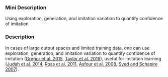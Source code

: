 ### Mini Description

Using exploration, generation, and imitation variation to quantify confidence of imitation

### Description

In cases of large output spaces and limited training data, one can use exploration, generation, and imitation variation to quantify confidence of imitation ([Gregor et al. 2015](http://jmlr.org/proceedings/papers/v37/gregor15.html), [Taylor et al. 2016](https://intelligence.org/files/AlignmentMachineLearning.pdf)), useful for imitation learning ([Judah et al. 2014](http://jmlr.org/papers/v15/judah14a.html), [Ross et al. 2011](http://www.jmlr.org/proceedings/papers/v15/ross11a/ross11a.pdf), [Asfour et al. 2008](www.sfb588.uni-karlsruhe.de/Module/Publications/publications/Asfour2008a.pdf), [Syed and Schapire 2007](http://rob.schapire.net/papers/SyedSchapireUAI2007.pdf)).
